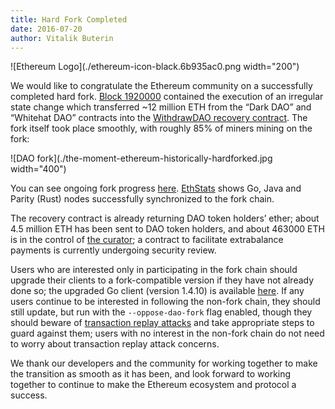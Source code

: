 ```yaml
---
title: Hard Fork Completed
date: 2016-07-20
author: Vitalik Buterin
---
```


![Ethereum Logo](./ethereum-icon-black.6b935ac0.png width="200")

We would like to congratulate the Ethereum community on a successfully completed hard fork. [Block 1920000](http://etherscan.io/block/1920000) contained the execution of an irregular state change which transferred ~12 million ETH from the “Dark DAO” and “Whitehat DAO” contracts into the [WithdrawDAO recovery contract](https://etherscan.io/address/0xbf4ed7b27f1d666546e30d74d50d173d20bca754). The fork itself took place smoothly, with roughly 85% of miners mining on the fork:

![DAO fork](./the-moment-ethereum-historically-hardforked.jpg width="400")

You can see ongoing fork progress [here](http://fork.ethstats.net/). [EthStats](https://ethstats.net/) shows Go, Java and Parity (Rust) nodes successfully synchronized to the fork chain.

The recovery contract is already returning DAO token holders’ ether; about 4.5 million ETH has been sent to DAO token holders, and about 463000 ETH is in the control of [the curator](https://etherscan.io/address/0xda4a4626d3e16e094de3225a751aab7128e96526); a contract to facilitate extrabalance payments is currently undergoing security review.

Users who are interested only in participating in the fork chain should upgrade their clients to a fork-compatible version if they have not already done so; the upgraded Go client (version 1.4.10) is available [here](https://github.com/ethereum/go-ethereum/releases/tag/v1.4.10). If any users continue to be interested in following the non-fork chain, they should still update, but run with the `--oppose-dao-fork` flag enabled, though they should beware of [transaction replay attacks](https://medium.com/@timonrapp/how-to-deal-with-the-ethereum-replay-attack-3fd44074a6d8#.ocsfgea7l) and take appropriate steps to guard against them; users with no interest in the non-fork chain do not need to worry about transaction replay attack concerns.

We thank our developers and the community for working together to make the transition as smooth as it has been, and look forward to working together to continue to make the Ethereum ecosystem and protocol a success.
